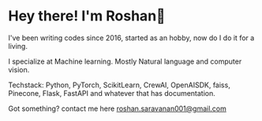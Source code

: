 # Hey there! I'm Roshan👋  

I've been writing codes since 2016, started as an hobby, now do I do it for a living.

I specialize at Machine learning. Mostly Natural language and computer vision. 

Techstack: Python, PyTorch, ScikitLearn, CrewAI, OpenAISDK, faiss, Pinecone, Flask, FastAPI and whatever that has documentation. 

Got something? contact me here roshan.saravanan001@gmail.com
